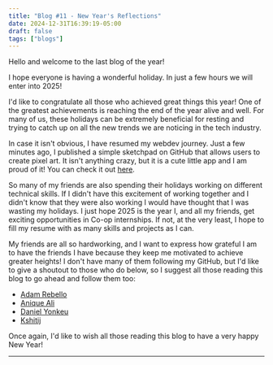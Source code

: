 ```yaml
---
title: "Blog #11 - New Year's Reflections"
date: 2024-12-31T16:39:19-05:00
draft: false
tags: ["blogs"]
---
```


Hello and welcome to the last blog of the year!

I hope everyone is having a wonderful holiday. In just a few hours we will enter into 2025!

I'd like to congratulate all those who achieved great things this year! One of the greatest achievements is reaching the end of the year alive and well. For many of us, these holidays can be extremely beneficial for resting and trying to catch up on all the new trends we are noticing in the tech industry.

In case it isn't obvious, I have resumed my webdev journey. Just a few minutes ago, I published a simple sketchpad on GitHub that allows users to create pixel art. It isn't anything crazy, but it is a cute little app and I am proud of it! You can check it out [here](https://arshjameel.github.io/Sketchpad/).

So many of my friends are also spending their holidays working on different technical skills. If I didn't have this excitement of working together and I didn't know that they were also working I would have thought that I was wasting my holidays. I just hope 2025 is the year I, and all my friends, get exciting opportunities in Co-op internships. If not, at the very least, I hope to fill my resume with as many skills and projects as I can.

My friends are all so hardworking, and I want to express how grateful I am to have the friends I have because they keep me motivated to achieve greater heights! I don't have many of them following my GitHub, but I'd like to give a shoutout to those who do below, so I suggest all those reading this blog to go ahead and follow them too:

* [Adam Rebello](https://github.com/adam-rebello)
* [Anique Ali](https://github.com/aniqueali17)
* [Daniel Yonkeu](https://github.com/danielyonkeucheunko)
* [Kshitij](https://github.com/ksmavai)

Once again, I'd like to wish all those reading this blog to have a very happy New Year!

---